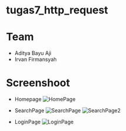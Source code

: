 # tugas7_http_request
 
# Team
- Aditya Bayu Aji
- Irvan Firmansyah
# Screenshoot
- Homepage
![HomePage](https://user-images.githubusercontent.com/67412071/137671585-92c7944d-be4b-411f-8eb2-83a9403d2981.png)

- SearchPage
![SearchPage](https://user-images.githubusercontent.com/67412071/137671646-809d4511-a572-4131-935c-13ef06206ed5.png)
![SearchPage2](https://user-images.githubusercontent.com/67412071/137671656-07c97880-9cb1-4261-a2e1-06893711f702.png)

- LoginPage
![LoginPage](https://user-images.githubusercontent.com/67412071/137671672-05af28cf-74ae-471d-8087-f2cdec3ea307.png)

